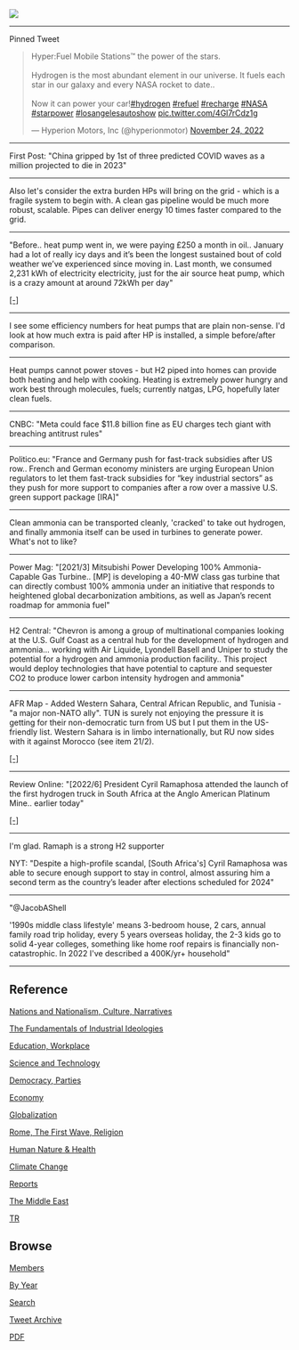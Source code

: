 <img src="https://drive.google.com/uc?export=view&id=1B2wf9R7AMH1d7Vw6e2mucLbIQ5NSjir7"/>

---

Pinned Tweet

<blockquote class="twitter-tweet"><p lang="en" dir="ltr">Hyper:Fuel Mobile Stations™ the power of the stars.<br><br>Hydrogen is the most abundant element in our universe. It fuels each star in our galaxy and every NASA rocket to date.. <br><br>Now it can power your car!<a href="https://twitter.com/hashtag/hydrogen?src=hash&amp;ref_src=twsrc%5Etfw">#hydrogen</a> <a href="https://twitter.com/hashtag/refuel?src=hash&amp;ref_src=twsrc%5Etfw">#refuel</a> <a href="https://twitter.com/hashtag/recharge?src=hash&amp;ref_src=twsrc%5Etfw">#recharge</a> <a href="https://twitter.com/hashtag/NASA?src=hash&amp;ref_src=twsrc%5Etfw">#NASA</a> <a href="https://twitter.com/hashtag/starpower?src=hash&amp;ref_src=twsrc%5Etfw">#starpower</a> <a href="https://twitter.com/hashtag/losangelesautoshow?src=hash&amp;ref_src=twsrc%5Etfw">#losangelesautoshow</a> <a href="https://t.co/4Gl7rCdz1g">pic.twitter.com/4Gl7rCdz1g</a></p>&mdash; Hyperion Motors, Inc (@hyperionmotor) <a href="https://twitter.com/hyperionmotor/status/1595587623783141376?ref_src=twsrc%5Etfw">November 24, 2022</a></blockquote> <script async src="https://platform.twitter.com/widgets.js" charset="utf-8"></script>

---

First Post: "China gripped by 1st of three predicted COVID waves as a
million projected to die in 2023"

---

Also let's consider the extra burden HPs will bring on the grid -
which is a fragile system to begin with. A clean gas pipeline would be
much more robust, scalable. Pipes can deliver energy 10 times faster
compared to the grid.

---

"Before.. heat pump went in, we were paying £250 a month in oil..
January had a lot of really icy days and it’s been the longest
sustained bout of cold weather we’ve experienced since moving in. Last
month, we consumed 2,231 kWh of electricity electricity, just for the
air source heat pump, which is a crazy amount at around 72kWh per day"

[[-]](https://myhomefarm.co.uk/potential-air-source-heat-pump-running-cost-issue)

---

I see some efficiency numbers for heat pumps that are plain
non-sense. I'd look at how much extra is paid after HP is installed, a
simple before/after comparison.

---

Heat pumps cannot power stoves - but H2 piped into homes can provide
both heating and help with cooking. Heating is extremely power hungry
and work best through molecules, fuels; currently natgas, LPG,
hopefully later clean fuels.

---

CNBC: "Meta could face $11.8 billion fine as EU charges tech giant
with breaching antitrust rules"

---

Politico.eu: "France and Germany push for fast-track subsidies after
US row.. French and German economy ministers are urging European Union
regulators to let them fast-track subsidies for “key industrial
sectors” as they push for more support to companies after a row over a
massive U.S. green support package [IRA]"

---

Clean ammonia can be transported cleanly, 'cracked' to take out
hydrogen, and finally ammonia itself can be used in turbines to
generate power. What's not to like?

---

Power Mag: "[2021/3] Mitsubishi Power Developing 100% Ammonia-Capable
Gas Turbine.. [MP] is developing a 40-MW class gas turbine that can
directly combust 100% ammonia under an initiative that responds to
heightened global decarbonization ambitions, as well as Japan’s recent
roadmap for ammonia fuel"

---

H2 Central: "Chevron is among a group of multinational companies
looking at the U.S. Gulf Coast as a central hub for the development of
hydrogen and ammonia... working with Air Liquide, Lyondell Basell and
Uniper to study the potential for a hydrogen and ammonia production
facility.. This project would deploy technologies that have potential
to capture and sequester CO2 to produce lower carbon intensity
hydrogen and ammonia"

---

AFR Map - Added Western Sahara, Central African Republic, and Tunisia - 
"a major non-NATO ally". TUN is surely not enjoying the pressure it
is getting for their non-democratic turn from US but I put them in the
US-friendly list. Western Sahara is in limbo internationally, but RU
now sides with it against Morocco (see item 21/2).

[[-]](2022/12/ru-africa.html)

---

Review Online: "[2022/6] President Cyril Ramaphosa attended the launch
of the first hydrogen truck in South Africa at the Anglo American
Platinum Mine.. earlier today"

[[-]](https://reviewonline.co.za/540184/watch-nugen-hydrogen-truck-a-first-in-south-africa/)

---

I'm glad. Ramaph is a strong H2 supporter

NYT: "Despite a high-profile scandal, [South Africa's] Cyril Ramaphosa
was able to secure enough support to stay in control, almost assuring
him a second term as the country’s leader after elections scheduled
for 2024"

---

"@JacobAShell

'1990s middle class lifestyle' means 3-bedroom house, 2 cars, annual
family road trip holiday, every 5 years overseas holiday, the 2-3 kids
go to solid 4-year colleges, something like home roof repairs is
financially non-catastrophic.  In 2022 I've described a 400K/yr+
household"

---

## Reference

[Nations and Nationalism, Culture, Narratives](2013/02/nations-and-nationalism.html)

[The Fundamentals of Industrial Ideologies](2011/04/fundamentals-of-industrial-ideologies.html)

[Education, Workplace](2017/09/education-workplace.html)

[Science and Technology](2018/09/science-technology.html)

[Democracy, Parties](2016/11/democracy.html)

[Economy](2018/05/economy.html)

[Globalization](2018/09/globalization.html)

[Rome, The First Wave, Religion](2017/12/rome.html)

[Human Nature & Health](2020/07/human-nature.html)

[Climate Change](2018/12/climate.html)

[Reports](2019/05/reports.html)

[The Middle East](2019/07/middleeast.html)

[TR](../tr)

## Browse

[Members](2022/08/members.html)

[By Year](years.html)

[Search](search.html)

[Tweet Archive](tweets/index.html)

[PDF](https://drive.google.com/uc?export=view&id=1FSi-1MnqXVq_PVTEXzzflwN8-7h92N_R)

